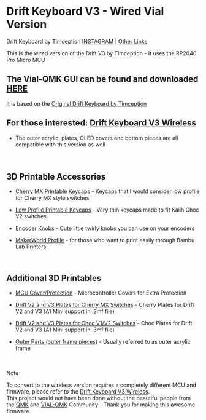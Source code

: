 # Drift Keyboard V3 - Wired Vial Version  

Drift Keyboard by Timception [INSTAGRAM](https://www.instagram.com/majin.keyboards/) | [Other Links](https://solo.to/timception)  

This is the wired version of the Drift V3 by Timception - It uses the RP2040 Pro Micro MCU  

## The Vial-QMK GUI can be found and downloaded [HERE](https://get.vial.today/download/)

It is based on the [Original Drift Keyboard by Timception](https://github.com/Timception/Drift)  

## For those interested: [Drift Keyboard V3 Wireless](https://github.com/Timception/zmk-config-drift-v3-editor)  

 - The outer acrylic, plates, OLED covers and bottom pieces are all compatible with this version as well  
<br/><br/>  


## 3D Printable Accessories  
 - [Cherry MX Printable Keycaps](https://github.com/Timception/zmk-config-drift-v3-editor/tree/main/printables/Cherry-MX) - Keycaps that I would consider low profile for Cherry MX style switches  
 - [Low Profile Printable Keycaps](https://github.com/Timception/zmk-config-drift-v3-editor/tree/main/printables/Low-Profile) - Very thin keycaps made to fit Kailh Choc V2 switches  
   
 - [Encoder Knobs](https://github.com/Timception/zmk-config-drift-v3-editor/tree/main/printables/Encoder-Knobs) - Cute little twirly knobs you can use on your encoders  
 - [MakerWorld Profile](https://makerworld.com/en/@timception) - for those who want to print easily through Bambu Lab Printers.  
<br/>  

 ## Additional 3D Printables  
 - [MCU Cover/Protection](https://github.com/Timception/zmk-config-drift-v3-editor/tree/main/V3-MCU-Cover) - Microcontroller Covers for Extra Protection  
   
 - [Drift V2 and V3 Plates for Cherry MX Switches](https://github.com/Timception/zmk-config-drift-v3-editor/tree/main/Drift-V2-and-V3-Cherry-Plates) - Cherry Plates for Drift V2 and V3 (A1 Mini support in .3mf file)  
 
 - [Drift V2 and V3 Plates for Choc V1/V2 Switches](https://github.com/Timception/zmk-config-drift-v3-editor/tree/main/Drift-V2-and-V3-Choc-Plates) - Choc Plates for Drift V2 and V3 (A1 Mini support in .3mf file)  
 
 - [Outer Parts (outer frame pieces)](https://github.com/Timception/zmk-config-drift-v3-editor/tree/main/Outer-Acrylic) - Usually referred to as outer acrylic frame  
<br/><br/>  

>[!Note]  
>To convert to the wireless version requires a completely different MCU and firmware, please refer to the [Drift Keyboard V3 Wireless](https://github.com/Timception/zmk-config-drift-v3-editor).  
>This project would not have been done without the beautiful people from the [QMK](https://github.com/qmk/qmk_firmware) and [VIAL-QMK](https://github.com/vial-kb/vial-qmk) Community - Thank you for making this awesome firmware.  
